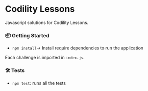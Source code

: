 # Codility Lessons
Javascript solutions for Codility Lessons.

### 📦 Getting Started

* `npm install`->  Install require dependencies to run the application

Each challenge is imported in `index.js`.


### 🛠️ Tests

* `npm test`: runs all the tests
